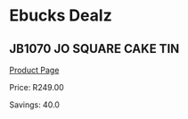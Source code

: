 
# Ebucks Dealz
## JB1070 JO SQUARE CAKE TIN
[Product Page](https://www.ebucks.com/web/shop/productSelected.do?prodId=1135586814&catId=704983235)

Price: R249.00

Savings: 40.0


	